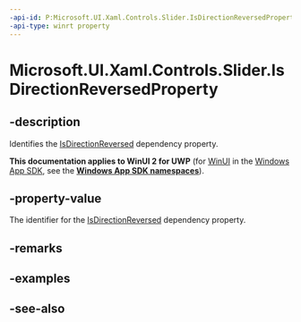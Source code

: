 ```yaml
---
-api-id: P:Microsoft.UI.Xaml.Controls.Slider.IsDirectionReversedProperty
-api-type: winrt property
---
```


<!-- Property syntax
public Windows.UI.Xaml.DependencyProperty IsDirectionReversedProperty { get; }
-->

# Microsoft.UI.Xaml.Controls.Slider.IsDirectionReversedProperty

## -description
Identifies the [IsDirectionReversed](slider_isdirectionreversed.md) dependency property.

**This documentation applies to WinUI 2 for UWP** (for [WinUI](/windows/apps/winui/winui3/) in the [Windows App SDK](/windows/apps/windows-app-sdk/), see the **[Windows App SDK namespaces](/windows/windows-app-sdk/api/winrt/)**).

## -property-value
The identifier for the [IsDirectionReversed](slider_isdirectionreversed.md) dependency property.

## -remarks

## -examples

## -see-also
